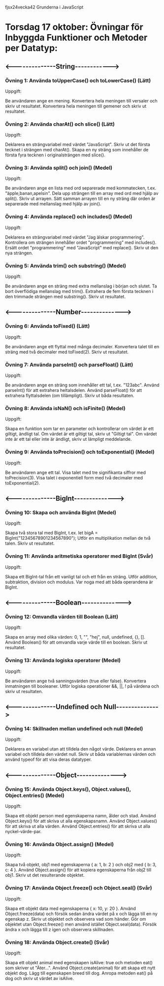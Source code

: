 fjsx24vecka42
Grunderna i JavaScript

# Torsdag 17 oktober: Övningar för Inbyggda Funktioner och Metoder per Datatyp:

## <--------------String------------>

### Övning 1: Använda toUpperCase() och toLowerCase() (Lätt)
Uppgift:

Be användaren ange en mening.
Konvertera hela meningen till versaler och skriv ut resultatet.
Konvertera hela meningen till gemener och skriv ut resultatet.

### Övning 2: Använda charAt() och slice() (Lätt)
Uppgift:

Deklarera en strängvariabel med värdet "JavaScript".
Skriv ut det första tecknet i strängen med charAt().
Skapa en ny sträng som innehåller de första fyra tecknen i originalsträngen med slice().

### Övning 3: Använda split() och join() (Medel)
Uppgift:

Be användaren ange en lista med ord separerade med kommatecken, t.ex. "äpple,banan,apelsin".
Dela upp strängen till en array med ord med hjälp av split().
Skriv ut arrayen.
Sätt samman arrayen till en ny sträng där orden är separerade med mellanslag med hjälp av join().

### Övning 4: Använda replace() och includes() (Medel)
Uppgift:

Deklarera en strängvariabel med värdet "Jag älskar programmering".
Kontrollera om strängen innehåller ordet "programmering" med includes().
Ersätt ordet "programmering" med "JavaScript" med replace().
Skriv ut den nya strängen.

### Övning 5: Använda trim() och substring() (Medel)
Uppgift:

Be användaren ange en sträng med extra mellanslag i början och slutet.
Ta bort överflödiga mellanslag med trim().
Extrahera de fem första tecknen i den trimmade strängen med substring().
Skriv ut resultatet.

## <--------------Number-------------->

### Övning 6: Använda toFixed() (Lätt)
Uppgift:

Be användaren ange ett flyttal med många decimaler.
Konvertera talet till en sträng med två decimaler med toFixed(2).
Skriv ut resultatet.

### Övning 7: Använda parseInt() och parseFloat() (Lätt)
Uppgift:

Be användaren ange en sträng som innehåller ett tal, t.ex. "123abc".
Använd parseInt() för att extrahera heltalsdelen.
Använd parseFloat() för att extrahera flyttalsdelen (om tillämpligt).
Skriv ut båda resultaten.

### Övning 8: Använda isNaN() och isFinite() (Medel)
Uppgift:

Skapa en funktion som tar en parameter och kontrollerar om värdet är ett giltigt, ändligt tal.
Om värdet är ett giltigt tal, skriv ut "Giltigt tal".
Om värdet inte är ett tal eller inte är ändligt, skriv ut lämpligt meddelande.

### Övning 9: Använda toPrecision() och toExponential() (Medel)
Uppgift:

Be användaren ange ett tal.
Visa talet med tre signifikanta siffror med toPrecision(3).
Visa talet i exponentiell form med två decimaler med toExponential(2).

## <--------------BigInt-------------->

### Övning 10: Skapa och använda BigInt (Medel)
Uppgift:

Skapa två stora tal med BigInt, t.ex. let bigA = BigInt("12345678901234567890");
Utför en multiplikation mellan de två talen.
Skriv ut resultatet.

### Övning 11: Använda aritmetiska operatorer med BigInt (Svår)
Uppgift:

Skapa ett BigInt-tal från ett vanligt tal och ett från en sträng.
Utför addition, subtraktion, division och modulus.
Var noga med att båda operandena är BigInt.

## <--------------Boolean-------------->

### Övning 12: Omvandla värden till Boolean (Lätt)
Uppgift:

Skapa en array med olika värden: 0, 1, "", "hej", null, undefined, {}, [].
Använd Boolean() för att omvandla varje värde till en boolean.
Skriv ut resultatet.

### Övning 13: Använda logiska operatorer (Medel)
Uppgift:

Be användaren ange två sanningsvärden (true eller false).
Konvertera inmatningen till booleaner.
Utför logiska operationer &&, ||, ! på värdena och skriv ut resultaten.

## <--------------Undefined och Null-------------->

### Övning 14: Skillnaden mellan undefined och null (Medel)
Uppgift:

Deklarera en variabel utan att tilldela den något värde.
Deklarera en annan variabel och tilldela den värdet null.
Skriv ut båda variablernas värden och använd typeof för att visa deras datatyper.

## <--------------Object-------------->

### Övning 15: Använda Object.keys(), Object.values(), Object.entries() (Medel)
Uppgift:

Skapa ett objekt person med egenskaperna namn, ålder och stad.
Använd Object.keys() för att skriva ut alla egenskapsnamn.
Använd Object.values() för att skriva ut alla värden.
Använd Object.entries() för att skriva ut alla nyckel-värde-par.

### Övning 16: Använda Object.assign() (Medel)
Uppgift:

Skapa två objekt, obj1 med egenskaperna { a: 1, b: 2 } och obj2 med { b: 3, c: 4 }.
Använd Object.assign() för att kopiera egenskaperna från obj2 till obj1.
Skriv ut det resulterande objektet.

### Övning 17: Använda Object.freeze() och Object.seal() (Svår)
Uppgift:

Skapa ett objekt data med egenskaperna { x: 10, y: 20 }.
Använd Object.freeze(data) och försök sedan ändra värdet på x och lägga till en ny egenskap z.
Skriv ut objektet och observera vad som händer.
Gör om objektet utan Object.freeze() men använd istället Object.seal(data).
Försök ändra x och lägga till z igen och observera skillnaden.

### Övning 18: Använda Object.create() (Svår)
Uppgift:

Skapa ett objekt animal med egenskapen isAlive: true och metoden eat() som skriver ut "Äter...".
Använd Object.create(animal) för att skapa ett nytt objekt dog.
Lägg till egenskapen breed till dog.
Anropa metoden eat() på dog och skriv ut värdet av isAlive.
